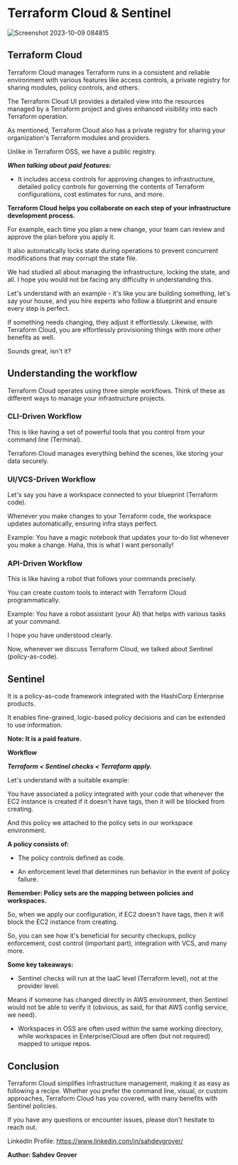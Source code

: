 # Terraform Cloud & Sentinel

![Screenshot 2023-10-09 084815](https://github.com/sahdevgrover/terraform-basic-to-advanced-resources/assets/132704247/141d3f52-b7cf-4234-a513-5d4e378b1399)

## Terraform Cloud

Terraform Cloud manages Terraform runs in a consistent and reliable environment with various features like access controls, a private registry for sharing modules, policy controls, and others.

The Terraform Cloud UI provides a detailed view into the resources managed by a Terraform project and gives enhanced visibility into each Terraform operation.

As mentioned, Terraform Cloud also has a private registry for sharing your organization's Terraform modules and providers.

Unlike in Terraform OSS, we have a public registry.

_**When talking about paid features:**_

* It includes access controls for approving changes to infrastructure, detailed policy controls for governing the contents of Terraform configurations, cost estimates for runs, and more.

**Terraform Cloud helps you collaborate on each step of your infrastructure development process.**

For example, each time you plan a new change, your team can review and approve the plan before you apply it.

It also automatically locks state during operations to prevent concurrent modifications that may corrupt the state file.

We had studied all about managing the infrastructure, locking the state, and all. I hope you would not be facing any difficulty in understanding this.

Let's understand with an example - it's like you are building something, let's say your house, and you hire experts who follow a blueprint and ensure every step is perfect.

If something needs changing, they adjust it effortlessly. Likewise, with Terraform Cloud, you are effortlessly provisioning things with more other benefits as well.

Sounds great, isn't it?

## Understanding the workflow

Terraform Cloud operates using three simple workflows. Think of these as different ways to manage your infrastructure projects.

### CLI-Driven Workflow

This is like having a set of powerful tools that you control from your command line (Terminal).

Terraform Cloud manages everything behind the scenes, like storing your data securely.

### UI/VCS-Driven Workflow

Let's say you have a workspace connected to your blueprint (Terraform code).

Whenever you make changes to your Terraform code, the workspace updates automatically, ensuring infra stays perfect.

Example: You have a magic notebook that updates your to-do list whenever you make a change. Haha, this is what I want personally!

### API-Driven Workflow

This is like having a robot that follows your commands precisely.

You can create custom tools to interact with Terraform Cloud programmatically.

Example: You have a robot assistant (your AI) that helps with various tasks at your command.

I hope you have understood clearly.

Now, whenever we discuss Terraform Cloud, we talked about Sentinel (policy-as-code).

## Sentinel

It is a policy-as-code framework integrated with the HashiCorp Enterprise products.

It enables fine-grained, logic-based policy decisions and can be extended to use information.

**Note: It is a paid feature.**

**Workflow**

_**Terraform < Sentinel checks < Terraform apply.**_

Let's understand with a suitable example:

You have associated a policy integrated with your code that whenever the EC2 instance is created if it doesn't have tags, then it will be blocked from creating.

And this policy we attached to the policy sets in our workspace environment.

**A policy consists of:**

* The policy controls defined as code.

* An enforcement level that determines run behavior in the event of policy failure.

**Remember: Policy sets are the mapping between policies and workspaces.**

So, when we apply our configuration, if EC2 doesn't have tags, then it will block the EC2 instance from creating.

So, you can see how it's beneficial for security checkups, policy enforcement, cost control (important part), integration with VCS, and many more.

****Some key takeaways:****

* Sentinel checks will run at the IaaC level (Terraform level), not at the provider level.

Means if someone has changed directly in AWS environment, then Sentinel would not be able to verify it (obvious, as said, for that AWS config service, we need).

* Workspaces in OSS are often used within the same working directory, while workspaces in Enterprise/Cloud are often (but not required) mapped to unique repos.

## Conclusion

Terraform Cloud simplifies infrastructure management, making it as easy as following a recipe. Whether you prefer the command line, visual, or custom approaches, Terraform Cloud has you covered, with many benefits with Sentinel policies.

If you have any questions or encounter issues, please don't hesitate to reach out.

LinkedIn Profile: https://www.linkedin.com/in/sahdevgrover/

**Author: Sahdev Grover**


